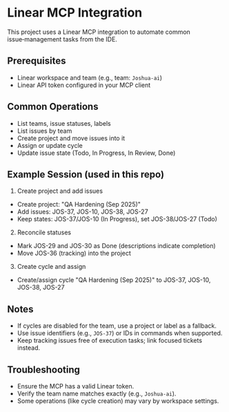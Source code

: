 # Linear MCP Integration

This project uses a Linear MCP integration to automate common issue‑management tasks from the IDE.

## Prerequisites

- Linear workspace and team (e.g., team: `Joshua-ai`)
- Linear API token configured in your MCP client

## Common Operations

- List teams, issue statuses, labels
- List issues by team
- Create project and move issues into it
- Assign or update cycle
- Update issue state (Todo, In Progress, In Review, Done)

## Example Session (used in this repo)

1) Create project and add issues

- Create project: "QA Hardening (Sep 2025)"
- Add issues: JOS-37, JOS-10, JOS-38, JOS-27
- Keep states: JOS-37/JOS-10 (In Progress), set JOS-38/JOS-27 (Todo)

2) Reconcile statuses

- Mark JOS-29 and JOS-30 as Done (descriptions indicate completion)
- Move JOS-36 (tracking) into the project

3) Create cycle and assign

- Create/assign cycle "QA Hardening (Sep 2025)" to JOS-37, JOS-10, JOS-38, JOS-27

## Notes

- If cycles are disabled for the team, use a project or label as a fallback.
- Use issue identifiers (e.g., `JOS-37`) or IDs in commands when supported.
- Keep tracking issues free of execution tasks; link focused tickets instead.

## Troubleshooting

- Ensure the MCP has a valid Linear token.
- Verify the team name matches exactly (e.g., `Joshua-ai`).
- Some operations (like cycle creation) may vary by workspace settings.
